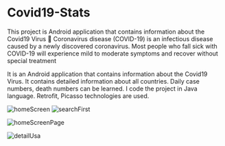 # Covid19-Stats
 
This project is Android application that contains information about the Covid19 Virus 🦠
Coronavirus disease (COVID-19) is an infectious disease caused by a newly discovered coronavirus. Most people who fall sick with COVID-19 will experience mild to moderate symptoms and recover without special treatment

It is an Android application that contains information about the Covid19 Virus. It contains detailed information about all countries. Daily case numbers, death numbers can be learned. I code the project in Java language. Retrofit, Picasso technologies are used.

![homeScreen](https://user-images.githubusercontent.com/54524364/114610870-05cd6c00-9cbe-11eb-9e4b-fec00b8f91a0.jpeg)
![searchFirst](https://user-images.githubusercontent.com/54524364/114611151-59d85080-9cbe-11eb-9edb-49ff807d16b2.jpeg)

![homeScreenPage](https://user-images.githubusercontent.com/54524364/114610928-154cb500-9cbe-11eb-976d-8cd77a5fa61f.jpeg)

![detailUsa](https://user-images.githubusercontent.com/54524364/114611012-2eedfc80-9cbe-11eb-9589-ffbced788a24.jpeg)

